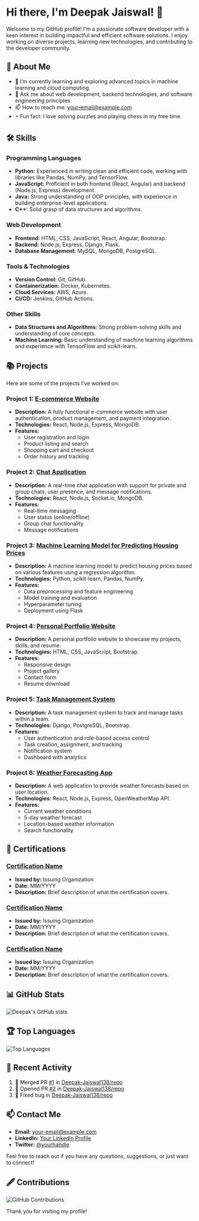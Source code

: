# Hi there, I'm Deepak Jaiswal! 👋

Welcome to my GitHub profile! I'm a passionate software developer with a keen interest in building impactful and efficient software solutions. I enjoy working on diverse projects, learning new technologies, and contributing to the developer community.

## 🚀 About Me

- 🌱 I’m currently learning and exploring advanced topics in machine learning and cloud computing.
- 💬 Ask me about web development, backend technologies, and software engineering principles.
- 📫 How to reach me: [your-email@example.com](mailto:your-email@example.com)
- ⚡ Fun fact: I love solving puzzles and playing chess in my free time.

## 🛠️ Skills

### Programming Languages
- **Python:** Experienced in writing clean and efficient code, working with libraries like Pandas, NumPy, and TensorFlow.
- **JavaScript:** Proficient in both frontend (React, Angular) and backend (Node.js, Express) development.
- **Java:** Strong understanding of OOP principles, with experience in building enterprise-level applications.
- **C++:** Solid grasp of data structures and algorithms.

### Web Development
- **Frontend:** HTML, CSS, JavaScript, React, Angular, Bootstrap.
- **Backend:** Node.js, Express, Django, Flask.
- **Database Management:** MySQL, MongoDB, PostgreSQL.

### Tools & Technologies
- **Version Control:** Git, GitHub.
- **Containerization:** Docker, Kubernetes.
- **Cloud Services:** AWS, Azure.
- **CI/CD:** Jenkins, GitHub Actions.

### Other Skills
- **Data Structures and Algorithms:** Strong problem-solving skills and understanding of core concepts.
- **Machine Learning:** Basic understanding of machine learning algorithms and experience with TensorFlow and scikit-learn.

## 📚 Projects

Here are some of the projects I've worked on:

### Project 1: [E-commerce Website](https://github.com/Deepak-Jaiswal138/e-commerce-website)
- **Description:** A fully functional e-commerce website with user authentication, product management, and payment integration.
- **Technologies:** React, Node.js, Express, MongoDB.
- **Features:**
  - User registration and login
  - Product listing and search
  - Shopping cart and checkout
  - Order history and tracking

### Project 2: [Chat Application](https://github.com/Deepak-Jaiswal138/chat-application)
- **Description:** A real-time chat application with support for private and group chats, user presence, and message notifications.
- **Technologies:** React, Node.js, Socket.io, MongoDB.
- **Features:**
  - Real-time messaging
  - User status (online/offline)
  - Group chat functionality
  - Message notifications

### Project 3: [Machine Learning Model for Predicting Housing Prices](https://github.com/Deepak-Jaiswal138/housing-price-prediction)
- **Description:** A machine learning model to predict housing prices based on various features using a regression algorithm.
- **Technologies:** Python, scikit-learn, Pandas, NumPy.
- **Features:**
  - Data preprocessing and feature engineering
  - Model training and evaluation
  - Hyperparameter tuning
  - Deployment using Flask

### Project 4: [Personal Portfolio Website](https://github.com/Deepak-Jaiswal138/portfolio-website)
- **Description:** A personal portfolio website to showcase my projects, skills, and resume.
- **Technologies:** HTML, CSS, JavaScript, Bootstrap.
- **Features:**
  - Responsive design
  - Project gallery
  - Contact form
  - Resume download

### Project 5: [Task Management System](https://github.com/Deepak-Jaiswal138/task-management-system)
- **Description:** A task management system to track and manage tasks within a team.
- **Technologies:** Django, PostgreSQL, Bootstrap.
- **Features:**
  - User authentication and role-based access control
  - Task creation, assignment, and tracking
  - Notification system
  - Dashboard with analytics

### Project 6: [Weather Forecasting App](https://github.com/Deepak-Jaiswal138/weather-forecasting-app)
- **Description:** A web application to provide weather forecasts based on user location.
- **Technologies:** React, Node.js, Express, OpenWeatherMap API.
- **Features:**
  - Current weather conditions
  - 5-day weather forecast
  - Location-based weather information
  - Search functionality
 
## 📜 Certifications

### [Certification Name](#)
- **Issued by:** Issuing Organization
- **Date:** MM/YYYY
- **Description:** Brief description of what the certification covers.

### [Certification Name](#)
- **Issued by:** Issuing Organization
- **Date:** MM/YYYY
- **Description:** Brief description of what the certification covers.

### [Certification Name](#)
- **Issued by:** Issuing Organization
- **Date:** MM/YYYY
- **Description:** Brief description of what the certification covers.

## 📊 GitHub Stats

![Deepak's GitHub stats](https://github-readme-stats.vercel.app/api?username=Deepak-Jaiswal138&show_icons=true&theme=radical)

## 🏆 Top Languages

![Top Languages](https://github-readme-stats.vercel.app/api/top-langs/?username=Deepak-Jaiswal138&layout=compact&theme=radical)

## 🔄 Recent Activity

<!--START_SECTION:activity-->
1. 🎉 Merged PR [#1](https://github.com/Deepak-Jaiswal138/repo/pull/1) in [Deepak-Jaiswal138/repo](https://github.com/Deepak-Jaiswal138/repo)
2. 💪 Opened PR [#2](https://github.com/Deepak-Jaiswal138/repo/pull/2) in [Deepak-Jaiswal138/repo](https://github.com/Deepak-Jaiswal138/repo)
3. 🔨 Fixed bug in [Deepak-Jaiswal138/repo](https://github.com/Deepak-Jaiswal138/repo/issues/3)
<!--END_SECTION:activity-->

## 📫 Contact Me

- **Email:** [your-email@example.com](mailto:your-email@example.com)
- **LinkedIn:** [Your LinkedIn Profile](https://www.linkedin.com/in/your-profile)
- **Twitter:** [@yourhandle](https://twitter.com/yourhandle)

Feel free to reach out if you have any questions, suggestions, or just want to connect!

## 🖋️ Contributions

![GitHub Contributions](https://github-readme-streak-stats.herokuapp.com/?user=Deepak-Jaiswal138&theme=radical)

Thank you for visiting my profile!

